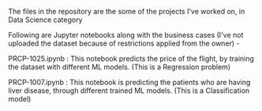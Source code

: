 The files in the repository are the some of the projects I've worked on, in Data Science category

Following are Jupyter notebooks along with the business cases (I've not uploaded the dataset because of restrictions applied from the owner) -

PRCP-1025.ipynb : This notebook predicts the price of the flight, by training the dataset with different ML models. (This is a Regression problem)

PRCP-1007.ipynb : This notebook is predicting the patients who are having liver disease, through different trained ML models. (This is a Classification model)

